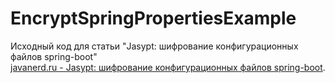 # EncryptSpringPropertiesExample
Исходный код для статьи "Jasypt: шифрование конфигурационных файлов spring-boot"  
[javanerd.ru - Jasypt: шифрование конфигурационных файлов spring-boot][website].

[website]: https://javanerd.ru/java-ee/jasypt-%d1%88%d0%b8%d1%84%d1%80%d0%be%d0%b2%d0%b0%d0%bd%d0%b8%d0%b5-%d0%ba%d0%be%d0%bd%d1%84%d0%b8%d0%b3%d1%83%d1%80%d0%b0%d1%86%d0%b8%d0%be%d0%bd%d0%bd%d1%8b%d1%85-%d1%84%d0%b0%d0%b9%d0%bb%d0%be/